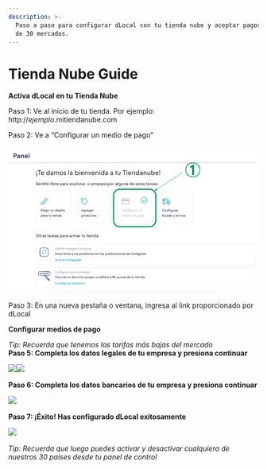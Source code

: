 ```yaml
---
description: >-
  Paso a paso para configurar dLocal con tu tienda nube y aceptar pagos de más
  de 30 mercados.
---
```


# Tienda Nube Guide

**Activa dLocal en tu Tienda Nube**

Paso 1: Ve al inicio de tu tienda. Por ejemplo: http://_ejemplo_.mitiendanube.com

Paso 2: Ve a “Configurar un medio de pago”

![](../../.gitbook/assets/captura-de-pantalla-2021-07-29-a-la-s-12.46.58.png)

Paso 3: En una nueva pestaña o ventana, ingresa al link proporcionado por dLocal

**Configurar medios de pago**

_Tip: Recuerda que tenemos las tarifas más bajas del mercado_  
**Paso 5: Completa los datos legales de tu empresa y presiona continuar** 

![](https://lh3.googleusercontent.com/YA0jpQStmqOWAz_5uKwxl2uDv6YGdyV07vqv9RW2FZN8R9-P3iZMk4zaa8uM7pzrHhtqRA3vjExES08WCvYLpm8ZXM3hhaIKgAWc2reyDGuk3xxXEuBuGknFg5REVRLOcBdpJfEF)![](https://lh3.googleusercontent.com/7vd7XzYWxXrBdMGE2qGtdySDlNZ3IuwAZN3w0oPPNoDHIqz0ma4-8gCfM-Tyy0qFxmopcgE884vyNcUANOqrFPZbWeof4mYIU1YN5v2GCxLak7j5n-ZN7in51x06e-xdcIEqpUJ3)  
  
**Paso 6: Completa los datos bancarios de tu empresa y presiona continuar**

![](https://lh3.googleusercontent.com/bHpOR68g5OQOx4X9GJ030V3gI3hBpAV0od-SRQyRVzasjAPfzAjjiSZyYLmTpW4y8L5uUjstGYczA-pumM98pgymeRUckxqtscvPnnuHiI1WoFIgAyezpuvLkBriOhKfEgpRka4g)

**Paso 7: ¡Éxito! Has configurado dLocal exitosamente**

![](https://lh4.googleusercontent.com/vxecCRxfHJMiZCQO9KUA_oCK_u1PgVUtafwG10-5vYDaNNtLOKSKCTb2EMgd5oAljcdLRFC7tq_PP_Lehx-5WO4qiEztIf7nUZnyonoS81TZ7EmVeVPeVn3bHWhFvIXeIBL8lr0S)

_Tip: Recuerda que luego puedes activar y desactivar cualquiera de nuestros 30 países desde tu panel de control_

